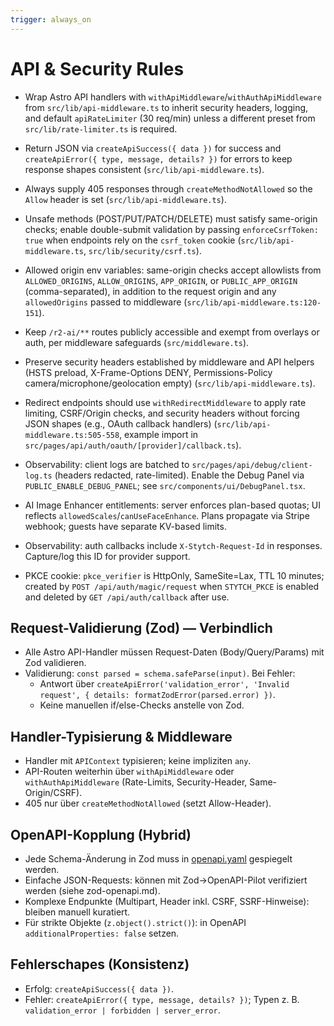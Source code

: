 ```yaml
---
trigger: always_on
---
```


# API & Security Rules

- Wrap Astro API handlers with `withApiMiddleware`/`withAuthApiMiddleware` from `src/lib/api-middleware.ts` to inherit security headers, logging, and default `apiRateLimiter` (30 req/min) unless a different preset from `src/lib/rate-limiter.ts` is required.
- Return JSON via `createApiSuccess({ data })` for success and `createApiError({ type, message, details? })` for errors to keep response shapes consistent (`src/lib/api-middleware.ts`).
- Always supply 405 responses through `createMethodNotAllowed` so the `Allow` header is set (`src/lib/api-middleware.ts`).
- Unsafe methods (POST/PUT/PATCH/DELETE) must satisfy same-origin checks; enable double-submit validation by passing `enforceCsrfToken: true` when endpoints rely on the `csrf_token` cookie (`src/lib/api-middleware.ts`, `src/lib/security/csrf.ts`).

- Allowed origin env variables: same-origin checks accept allowlists from `ALLOWED_ORIGINS`, `ALLOW_ORIGINS`, `APP_ORIGIN`, or `PUBLIC_APP_ORIGIN` (comma-separated), in addition to the request origin and any `allowedOrigins` passed to middleware (`src/lib/api-middleware.ts:120-151`).
- Keep `/r2-ai/**` routes publicly accessible and exempt from overlays or auth, per middleware safeguards (`src/middleware.ts`).
- Preserve security headers established by middleware and API helpers (HSTS preload, X-Frame-Options DENY, Permissions-Policy camera/microphone/geolocation empty) (`src/lib/api-middleware.ts`).

- Redirect endpoints should use `withRedirectMiddleware` to apply rate limiting, CSRF/Origin checks, and security headers without forcing JSON shapes (e.g., OAuth callback handlers) (`src/lib/api-middleware.ts:505-558`, example import in `src/pages/api/auth/oauth/[provider]/callback.ts`).
- Observability: client logs are batched to `src/pages/api/debug/client-log.ts` (headers redacted, rate-limited). Enable the Debug Panel via `PUBLIC_ENABLE_DEBUG_PANEL`; see `src/components/ui/DebugPanel.tsx`.
- AI Image Enhancer entitlements: server enforces plan-based quotas; UI reflects `allowedScales`/`canUseFaceEnhance`. Plans propagate via Stripe webhook; guests have separate KV-based limits.
- Observability: auth callbacks include `X-Stytch-Request-Id` in responses. Capture/log this ID for provider support.
- PKCE cookie: `pkce_verifier` is HttpOnly, SameSite=Lax, TTL 10 minutes; created by `POST /api/auth/magic/request` when `STYTCH_PKCE` is enabled and deleted by `GET /api/auth/callback` after use.

## Request-Validierung (Zod) — Verbindlich

- Alle Astro API-Handler müssen Request-Daten (Body/Query/Params) mit Zod validieren.
- Validierung: `const parsed = schema.safeParse(input)`. Bei Fehler:
  - Antwort über `createApiError('validation_error', 'Invalid request', { details: formatZodError(parsed.error) })`.
  - Keine manuellen if/else-Checks anstelle von Zod.

## Handler-Typisierung & Middleware

- Handler mit `APIContext` typisieren; keine impliziten `any`.
- API-Routen weiterhin über `withApiMiddleware` oder `withAuthApiMiddleware` (Rate-Limits, Security-Header, Same-Origin/CSRF).
- 405 nur über `createMethodNotAllowed` (setzt Allow-Header).

## OpenAPI-Kopplung (Hybrid)

- Jede Schema-Änderung in Zod muss in [openapi.yaml](cci:7://file:///Users/lucas/Downloads/EvolutionHub_Bundle_v1.7_full/evolution-hub/openapi.yaml:0:0-0:0) gespiegelt werden.
- Einfache JSON-Requests: können mit Zod→OpenAPI-Pilot verifiziert werden (siehe zod-openapi.md).
- Komplexe Endpunkte (Multipart, Header inkl. CSRF, SSRF-Hinweise): bleiben manuell kuratiert.
- Für strikte Objekte (`z.object().strict()`): in OpenAPI `additionalProperties: false` setzen.

## Fehlerschapes (Konsistenz)

- Erfolg: `createApiSuccess({ data })`.
- Fehler: `createApiError({ type, message, details? })`; Typen z. B. `validation_error | forbidden | server_error`.